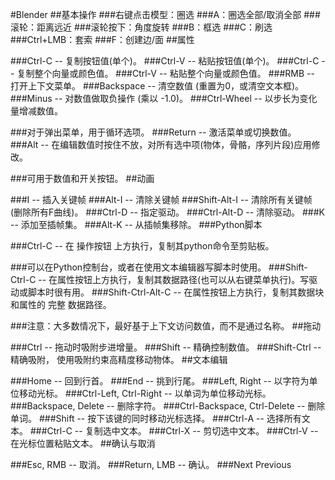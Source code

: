 #Blender
##基本操作
###右键点击模型：圈选
###A：圈选全部/取消全部
###滚轮：距离远近
###滚轮按下：角度旋转
###B：框选
###C：刷选
###Ctrl+LMB：套索
###F：创建边/面
##属性

###Ctrl-C -- 复制按钮值(单个)。
###Ctrl-V -- 粘贴按钮值(单个)。
###Ctrl-C -- 复制整个向量或颜色值。
###Ctrl-V -- 粘贴整个向量或颜色值。
###RMB -- 打开上下文菜单。
###Backspace -- 清空数值 (重置为0，或清空文本框)。
###Minus -- 对数值做取负操作 (乘以 -1.0)。
###Ctrl-Wheel -- 以步长为变化量增减数值。

###对于弹出菜单，用于循环选项。
###Return -- 激活菜单或切换数值。
###Alt -- 在编辑数值时按住不放，对所有选中项(物体，骨骼，序列片段)应用修改。

###可用于数值和开关按钮。
##动画

###I -- 插入关键帧
###Alt-I -- 清除关键帧
###Shift-Alt-I -- 清除所有关键帧 (删除所有F曲线)。
###Ctrl-D -- 指定驱动。
###Ctrl-Alt-D -- 清除驱动。
###K -- 添加至插帧集。
###Alt-K -- 从插帧集移除。
###Python脚本

###Ctrl-C -- 在 操作按钮 上方执行，复制其python命令至剪贴板。

###可以在Python控制台，或者在使用文本编辑器写脚本时使用。
###Shift-Ctrl-C -- 在属性按钮上方执行，复制其数据路径(也可以从右键菜单执行)。写驱动或脚本时很有用。
###Shift-Ctrl-Alt-C -- 在属性按钮上方执行，复制其数据块和属性的 完整 数据路径。

###注意：大多数情况下，最好基于上下文访问数值，而不是通过名称。
##拖动

###Ctrl -- 拖动时吸附步进增量。
###Shift -- 精确控制数值。
###Shift-Ctrl -- 精确吸附， 使用吸附约束高精度移动物体。
##文本编辑

###Home -- 回到行首。
###End -- 挑到行尾。
###Left, Right -- 以字符为单位移动光标。
###Ctrl-Left, Ctrl-Right -- 以单词为单位移动光标。
###Backspace, Delete -- 删除字符。
###Ctrl-Backspace, Ctrl-Delete -- 删除单词。
###Shift -- 按下该键的同时移动光标选择。
###Ctrl-A -- 选择所有文本。
###Ctrl-C -- 复制选中文本。
###Ctrl-X -- 剪切选中文本。
###Ctrl-V -- 在光标位置粘贴文本。
##确认与取消

###Esc, RMB -- 取消。
###Return, LMB -- 确认。
###Next  Previous
